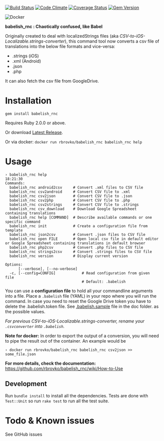 [![Build Status](https://secure.travis-ci.org/rbrovko/babelish_rnc.png?branch=master)](http://travis-ci.org/rbrovko/babelish_rnc)
[![Code Climate](https://codeclimate.com/github/rbrovko/babelish_rnc.png)](https://codeclimate.com/github/rbrovko/babelish_rnc) 
[![Coverage Status](https://coveralls.io/repos/rbrovko/babelish_rnc/badge.png)](https://coveralls.io/r/rbrovko/babelish_rnc) 
[![Gem Version](https://badge.fury.io/rb/babelish_rnc.svg)](http://badge.fury.io/rb/babelish_rnc)

![Docker](http://dockeri.co/image/netbe/babelish)

**babelish_rnc : Chaotically confused, like Babel**

Originally created to deal with localizedStrings files (aka *CSV-to-iOS-Localizable.strings-converter*), this command tool now converts a csv file of translations into the below file formats and vice-versa:
* .strings (iOS)
* .xml (Android)
* .json
* .php

It can also fetch the csv file from GoogleDrive.

# Installation

`gem install babelish_rnc`

Requires Ruby 2.0.0 or above.

Or download [Latest Release](https://github.com/rbrovko/babelish_rnc/releases/latest).

Or via docker: `docker run rbrovko/babelish_rnc babelish_rnc help`

# Usage

```
› babelish_rnc help                                                                                                                                                          18:21:30
Commands:
  babelish_rnc android2csv     # Convert .xml files to CSV file
  babelish_rnc csv2android     # Convert CSV file to .xml
  babelish_rnc csv2json        # Convert CSV file to .json
  babelish_rnc csv2php         # Convert CSV file to .php
  babelish_rnc csv2strings     # Convert CSV file to .strings
  babelish_rnc csv_download    # Download Google Spreadsheet containing translations
  babelish_rnc help [COMMAND]  # Describe available commands or one specific command
  babelish_rnc init            # Create a configuration file from template
  babelish_rnc json2csv        # Convert .json files to CSV file
  babelish_rnc open FILE       # Open local csv file in default editor or Google Spreadsheet containing translations in default browser
  babelish_rnc php2csv         # Convert .php files to CSV file
  babelish_rnc strings2csv     # Convert .strings files to CSV file
  babelish_rnc version         # Display current version

Options:
      [--verbose], [--no-verbose]
  -c, [--config=CONFIG]            # Read configuration from given file
                                   # Default: .babelish
```

You can use a **configuration file** to hold all your commandline arguments into a file.
Place a `.babelish` file (YAML) in your repo where you will run the command. In case you need to reset the Google Drive token you have to delete the .babelish.token file.
See [.babelish.sample](.babelish.sample) file in the doc folder. as the possible values.

*For previous CSV-to-iOS-Localizable.strings-converter, rename your `.csvconverter` into `.babelish`.*

**Note for docker:** In order to export the output of a conversion, you will need to pipe the result out of the container. An example would be
```
› docker run rbrovko/babelish_rnc babelish_rnc csv2json >> some_file.json
```

**For more details, check the documentation:**
https://github.com/rbrovko/babelish_rnc/wiki/How-to-Use


## Development

Run `bundle install` to install all the dependencies. Tests are done with `Test::Unit` so run `rake test` to run all the test suite.

# Todo & Known issues

See GitHub issues
